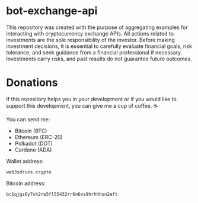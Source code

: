 # bot-exchange-api
This repository was created with the purpose of aggregating examples for interacting with cryptocurrency exchange APIs. All actions related to investments are the sole responsibility of the investor. Before making investment decisions, it is essential to carefully evaluate financial goals, risk tolerance, and seek guidance from a financial professional if necessary. Investments carry risks, and past results do not guarantee future outcomes.

# Donations
If this repository helps you in your development or if you would like to support this development, you can give me a cup of coffee. ☕

You can send me:

- Bitcoin (BTC) 
- Ethereum (ERC-20)
- Polkadot (DOT)
- Cardano (ADA) 

Wallet address: 

```bash
web3sdruvs.crypto
```

Bitcoin address: 
```bash
bc1qjgz6y7sh2rw5fl55432rr6n6vs9hrhhhsn2eft
```